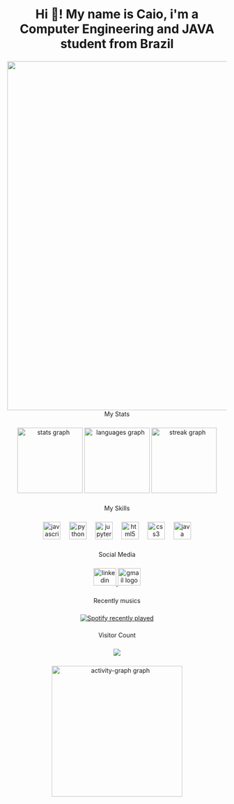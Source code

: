 <h1 align="center">Hi 👋! My name is Caio, i'm a Computer Engineering and JAVA student from Brazil</h1>

###

<img align="left" height="800" src="https://i.redd.it/3gi99293qh881.jpg"  />

###

<p align="center">My Stats</p>

###

<div align="center">
  <img src="https://github-readme-stats.vercel.app/api?username=caiooww&hide_title=false&hide_rank=true&show_icons=true&include_all_commits=true&count_private=true&disable_animations=false&theme=radical&locale=en&hide_border=true&order=1" height="150" alt="stats graph"  />
  <img src="https://github-readme-stats.vercel.app/api/top-langs?username=caiooww&locale=en&hide_title=false&layout=compact&card_width=320&langs_count=9&theme=radical&hide_border=true&order=2" height="150" alt="languages graph"  />
 <img src="https://streak-stats.demolab.com/?user=caiooww&locale=en&mode=weekly&theme=radical&hide_border=true&border_radius=5&order=3" height="150" alt="streak graph"  />
</div>

###

<p align="center">My Skills</p>

###

<div align="center">
  <img src="https://cdn.jsdelivr.net/gh/devicons/devicon/icons/javascript/javascript-original.svg" height="40" alt="javascript logo"  />
  <img width="12" />
  <img src="https://cdn.jsdelivr.net/gh/devicons/devicon/icons/python/python-original.svg" height="40" alt="python logo"  />
  <img width="12" />
  <img src="https://cdn.jsdelivr.net/gh/devicons/devicon/icons/jupyter/jupyter-original.svg" height="40" alt="jupyter logo"  />
  <img width="12" />
  <img src="https://cdn.jsdelivr.net/gh/devicons/devicon/icons/html5/html5-original.svg" height="40" alt="html5 logo"  />
  <img width="12" />
  <img src="https://cdn.jsdelivr.net/gh/devicons/devicon/icons/css3/css3-original.svg" height="40" alt="css3 logo"  />
  <img width="12" />
  <img src="https://cdn.jsdelivr.net/gh/devicons/devicon/icons/java/java-original.svg" height="40" alt="java logo"  />
</div>

###

<p align="center">Social Media</p>

###

<div align="center">
  <a href="https://www.linkedin.com/in/caiow10/" target="_blank">
    <img src="https://raw.githubusercontent.com/maurodesouza/profile-readme-generator/master/src/assets/icons/social/linkedin/default.svg" width="52" height="40" alt="linkedin logo"  />
  </a>
  <a href="mailto:work.caiow@gmail.com" target="_blank">
    <img src="https://raw.githubusercontent.com/maurodesouza/profile-readme-generator/master/src/assets/icons/social/gmail/default.svg" width="52" height="40" alt="gmail logo"  />
  </a>
</div>

###

<p align="center">Recently musics</p>

###

<div align="center">
  <a href="https://open.spotify.com/user/31ieh4j7mfta7pkkm4m6trzghvau">
    <img src="https://spotify-recently-played-readme.vercel.app/api?user=31ieh4j7mfta7pkkm4m6trzghvau&count=5&unique=false" alt="Spotify recently played"  />
  </a>
</div>

###

<p align="center">Visitor Count</p>

###

<div align="center">
  <img src="https://profile-counter.glitch.me/caiooww/count.svg?"  />
</div>

###

<div align="center">
  <img src="https://github-readme-activity-graph.vercel.app/graph?username=caiooww&radius=16&theme=redical&area=true&order=5&hide_title=true" height="300" alt="activity-graph graph"  />
</div>

###
